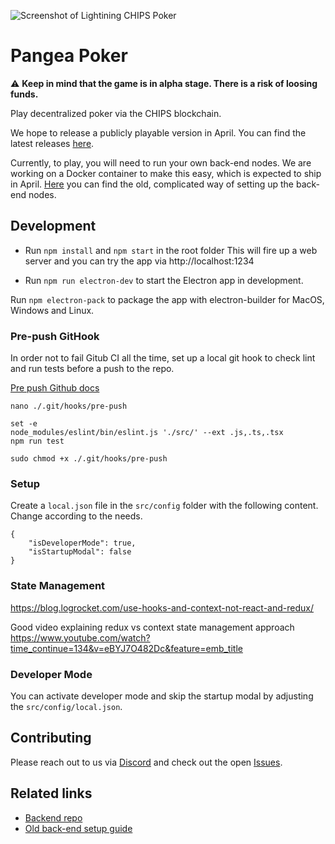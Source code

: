 ![Screenshot of Lightining CHIPS Poker](https://norbert.dev/chips_poker@2x.jpg)

# Pangea Poker

:warning: **Keep in mind that the game is in alpha stage. There is a risk of loosing funds.**

Play decentralized poker via the CHIPS blockchain.

We hope to release a publicly playable version in April. You can find the latest releases [here](https://github.com/chips-blockchain/pangea-poker/releases).

Currently, to play, you will need to run your own back-end nodes. We are working on a Docker container to make this easy, which is expected to ship in April. [Here](https://github.com/NOCTLJRNE/CHIPS-tuto/blob/master/README.md) you can find the old, complicated way of setting up the back-end nodes.

## Development

- Run `npm install` and `npm start` in the root folder This will fire up a web server and you can try the app via http://localhost:1234

- Run `npm run electron-dev` to start the Electron app in development.

Run `npm electron-pack` to package the app with electron-builder for MacOS, Windows and Linux.

### Pre-push GitHook 

In order not to fail Gitub CI all the time, set up a local git hook to check lint and run tests before a push to the repo.

 [Pre push Github docs](https://www.git-scm.com/docs/githooks#_pre_push)


`nano ./.git/hooks/pre-push`

```
set -e
node_modules/eslint/bin/eslint.js './src/' --ext .js,.ts,.tsx
npm run test
```

`sudo chmod +x ./.git/hooks/pre-push`

### Setup

Create a `local.json` file in the `src/config` folder with the following content. Change according to the needs.

```
{
    "isDeveloperMode": true,
    "isStartupModal": false
}
```

### State Management


https://blog.logrocket.com/use-hooks-and-context-not-react-and-redux/

Good video explaining redux vs context state management approach
https://www.youtube.com/watch?time_continue=134&v=eBYJ7O482Dc&feature=emb_title

### Developer Mode

You can activate developer mode and skip the startup modal by adjusting the `src/config/local.json`.

## Contributing

Please reach out to us via [Discord](https://discord.gg/NGPu4g) and check out the open [Issues](https://github.com/chips-blockchain/pangea-poker/issues).

## Related links

- [Backend repo](https://github.com/chips-blockchain/bet)
- [Old back-end setup guide](https://github.com/NOCTLJRNE/CHIPS-tuto/blob/master/README.md)
